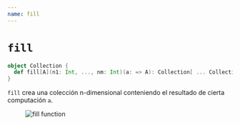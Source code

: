 ```yaml
---
name: fill
---
```


# `fill`

~~~ scala
object Collection {
  def fill[A](n1: Int, ..., nm: Int)(a: => A): Collection[ ... Collection[A] ... ]
}
~~~

`fill` crea una colección n-dimensional conteniendo el resultado de cierta computación `a`.

<figure class="diagram">
  <img src="../images/fill.svg" alt="fill function">
  <!-- <figcaption class="diagram-desc"></figcaption> -->
</figure>
